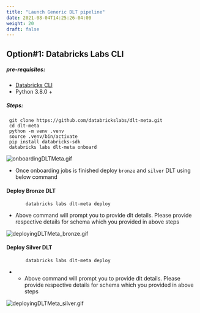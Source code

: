 ```yaml
---
title: "Launch Generic DLT pipeline"
date: 2021-08-04T14:25:26-04:00
weight: 20
draft: false
---
```

## Option#1: Databricks Labs CLI
##### pre-requisites:
- [Databricks CLI](https://docs.databricks.com/en/dev-tools/cli/tutorial.html)
- Python 3.8.0 +
##### Steps:
```shell 
 git clone https://github.com/databrickslabs/dlt-meta.git 
 cd dlt-meta
 python -m venv .venv 
 source .venv/bin/activate 
 pip install databricks-sdk 
 databricks labs dlt-meta onboard
 ```
 
![onboardingDLTMeta.gif](/images/onboardingDLTMeta.gif)

- Once onboarding jobs is finished deploy `bronze` and `silver` DLT using below command
#### Deploy Bronze DLT
 ```shell 
        databricks labs dlt-meta deploy
   ```
- Above command will prompt you to provide dlt details. Please provide respective details for schema which you provided in above steps

![deployingDLTMeta_bronze.gif](/images/deployingDLTMeta_bronze.gif)

#### Deploy Silver DLT
 ```shell 
        databricks labs dlt-meta deploy
```
- - Above command will prompt you to provide dlt details. Please provide respective details for schema which you provided in above steps

![deployingDLTMeta_silver.gif](/images/deployingDLTMeta_silver.gif)